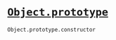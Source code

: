 # [`Object.prototype`](https://developer.mozilla.org/en-US/docs/Web/JavaScript/Reference/Global_Objects/Object/prototype)

`Object.prototype.constructor`
